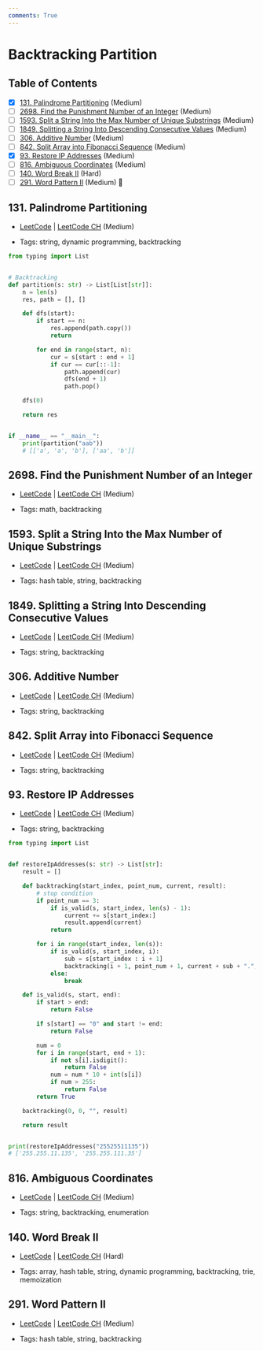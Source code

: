 ```yaml
---
comments: True
---
```


# Backtracking Partition

## Table of Contents

- [x] [131. Palindrome Partitioning](https://leetcode.cn/problems/palindrome-partitioning/) (Medium)
- [ ] [2698. Find the Punishment Number of an Integer](https://leetcode.cn/problems/find-the-punishment-number-of-an-integer/) (Medium)
- [ ] [1593. Split a String Into the Max Number of Unique Substrings](https://leetcode.cn/problems/split-a-string-into-the-max-number-of-unique-substrings/) (Medium)
- [ ] [1849. Splitting a String Into Descending Consecutive Values](https://leetcode.cn/problems/splitting-a-string-into-descending-consecutive-values/) (Medium)
- [ ] [306. Additive Number](https://leetcode.cn/problems/additive-number/) (Medium)
- [ ] [842. Split Array into Fibonacci Sequence](https://leetcode.cn/problems/split-array-into-fibonacci-sequence/) (Medium)
- [x] [93. Restore IP Addresses](https://leetcode.cn/problems/restore-ip-addresses/) (Medium)
- [ ] [816. Ambiguous Coordinates](https://leetcode.cn/problems/ambiguous-coordinates/) (Medium)
- [ ] [140. Word Break II](https://leetcode.cn/problems/word-break-ii/) (Hard)
- [ ] [291. Word Pattern II](https://leetcode.cn/problems/word-pattern-ii/) (Medium) 👑

## 131. Palindrome Partitioning

-   [LeetCode](https://leetcode.com/problems/palindrome-partitioning/) | [LeetCode CH](https://leetcode.cn/problems/palindrome-partitioning/) (Medium)

-   Tags: string, dynamic programming, backtracking

```python title="131. Palindrome Partitioning - Python Solution"
from typing import List


# Backtracking
def partition(s: str) -> List[List[str]]:
    n = len(s)
    res, path = [], []

    def dfs(start):
        if start == n:
            res.append(path.copy())
            return

        for end in range(start, n):
            cur = s[start : end + 1]
            if cur == cur[::-1]:
                path.append(cur)
                dfs(end + 1)
                path.pop()

    dfs(0)

    return res


if __name__ == "__main__":
    print(partition("aab"))
    # [['a', 'a', 'b'], ['aa', 'b']]

```

## 2698. Find the Punishment Number of an Integer

-   [LeetCode](https://leetcode.com/problems/find-the-punishment-number-of-an-integer/) | [LeetCode CH](https://leetcode.cn/problems/find-the-punishment-number-of-an-integer/) (Medium)

-   Tags: math, backtracking

## 1593. Split a String Into the Max Number of Unique Substrings

-   [LeetCode](https://leetcode.com/problems/split-a-string-into-the-max-number-of-unique-substrings/) | [LeetCode CH](https://leetcode.cn/problems/split-a-string-into-the-max-number-of-unique-substrings/) (Medium)

-   Tags: hash table, string, backtracking

## 1849. Splitting a String Into Descending Consecutive Values

-   [LeetCode](https://leetcode.com/problems/splitting-a-string-into-descending-consecutive-values/) | [LeetCode CH](https://leetcode.cn/problems/splitting-a-string-into-descending-consecutive-values/) (Medium)

-   Tags: string, backtracking

## 306. Additive Number

-   [LeetCode](https://leetcode.com/problems/additive-number/) | [LeetCode CH](https://leetcode.cn/problems/additive-number/) (Medium)

-   Tags: string, backtracking

## 842. Split Array into Fibonacci Sequence

-   [LeetCode](https://leetcode.com/problems/split-array-into-fibonacci-sequence/) | [LeetCode CH](https://leetcode.cn/problems/split-array-into-fibonacci-sequence/) (Medium)

-   Tags: string, backtracking

## 93. Restore IP Addresses

-   [LeetCode](https://leetcode.com/problems/restore-ip-addresses/) | [LeetCode CH](https://leetcode.cn/problems/restore-ip-addresses/) (Medium)

-   Tags: string, backtracking

```python title="93. Restore IP Addresses - Python Solution"
from typing import List


def restoreIpAddresses(s: str) -> List[str]:
    result = []

    def backtracking(start_index, point_num, current, result):
        # stop condition
        if point_num == 3:
            if is_valid(s, start_index, len(s) - 1):
                current += s[start_index:]
                result.append(current)
            return

        for i in range(start_index, len(s)):
            if is_valid(s, start_index, i):
                sub = s[start_index : i + 1]
                backtracking(i + 1, point_num + 1, current + sub + ".", result)
            else:
                break

    def is_valid(s, start, end):
        if start > end:
            return False

        if s[start] == "0" and start != end:
            return False

        num = 0
        for i in range(start, end + 1):
            if not s[i].isdigit():
                return False
            num = num * 10 + int(s[i])
            if num > 255:
                return False
        return True

    backtracking(0, 0, "", result)

    return result


print(restoreIpAddresses("25525511135"))
# ['255.255.11.135', '255.255.111.35']

```

## 816. Ambiguous Coordinates

-   [LeetCode](https://leetcode.com/problems/ambiguous-coordinates/) | [LeetCode CH](https://leetcode.cn/problems/ambiguous-coordinates/) (Medium)

-   Tags: string, backtracking, enumeration

## 140. Word Break II

-   [LeetCode](https://leetcode.com/problems/word-break-ii/) | [LeetCode CH](https://leetcode.cn/problems/word-break-ii/) (Hard)

-   Tags: array, hash table, string, dynamic programming, backtracking, trie, memoization

## 291. Word Pattern II

-   [LeetCode](https://leetcode.com/problems/word-pattern-ii/) | [LeetCode CH](https://leetcode.cn/problems/word-pattern-ii/) (Medium)

-   Tags: hash table, string, backtracking

